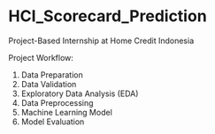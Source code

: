 # HCI_Scorecard_Prediction
Project-Based Internship at Home Credit Indonesia 

Project Workflow: 
1. Data Preparation
2. Data Validation
3. Exploratory Data Analysis (EDA)
4. Data Preprocessing
5. Machine Learning Model
6. Model Evaluation
